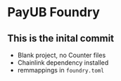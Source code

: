 # PayUB Foundry

## This is the inital commit
- Blank project, no Counter files
- Chainlink dependency installed
- remmappings in `foundry.toml`
